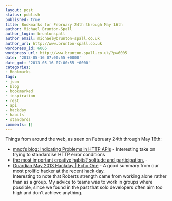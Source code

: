 ```yaml
---
layout: post
status: publish
published: true
title: Bookmarks for February 24th through May 16th
author: Michael Brunton-Spall
author_login: bruntonspall
author_email: michael@brunton-spall.co.uk
author_url: http://www.brunton-spall.co.uk
wordpress_id: 6005
wordpress_url: http://www.brunton-spall.co.uk/?p=6005
date: '2013-05-16 07:00:55 +0000'
date_gmt: '2013-05-16 07:00:55 +0000'
categories:
- Bookmarks
tags:
- json
- blog
- bookmarked
- inspiration
- rest
- api
- hackday
- habits
- standards
comments: []
---
```

<p>Things from around the web, as seen on February 24th through May 16th:</p>
<ul>
<li><a href="http://www.mnot.net/blog/2013/05/15/http_problem">mnot&rsquo;s blog: Indicating Problems in HTTP APIs</a> - Interesting take on trying to standardise HTTP error conditions</li>
<li><a href="http://zenhabits.net/creative-habit/">the most important creative habits? solitude and participation.</a> - </li>
<li><a href="http://rrees.me/2013/02/24/guardian-may-2013-hackday/">Guardian May 2013 Hackday | Echo One</a> - A good summary from our most prolific hacker at the recent hack day.<br />
Interesting to note that Roberts strength came from working alone rather than as a group. My advice to teams was to work in groups where possible, since we found in the past that solo developers often aim too high and don&#039;t achieve anything.</li>
</ul>
